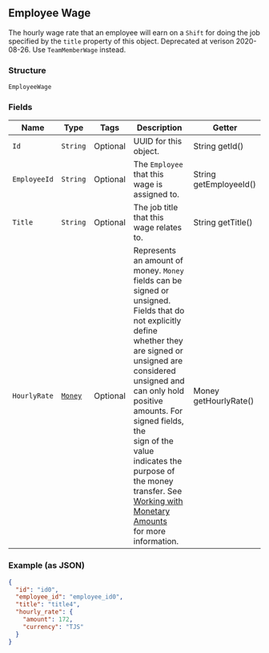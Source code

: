 ## Employee Wage

The hourly wage rate that an employee will earn on a `Shift` for doing the job
specified by the `title` property of this object. Deprecated at verison 2020-08-26. Use `TeamMemberWage` instead.

### Structure

`EmployeeWage`

### Fields

| Name | Type | Tags | Description | Getter |
|  --- | --- | --- | --- | --- |
| `Id` | `String` | Optional | UUID for this object. | String getId() |
| `EmployeeId` | `String` | Optional | The `Employee` that this wage is assigned to. | String getEmployeeId() |
| `Title` | `String` | Optional | The job title that this wage relates to. | String getTitle() |
| `HourlyRate` | [`Money`](/doc/models/money.md) | Optional | Represents an amount of money. `Money` fields can be signed or unsigned.<br>Fields that do not explicitly define whether they are signed or unsigned are<br>considered unsigned and can only hold positive amounts. For signed fields, the<br>sign of the value indicates the purpose of the money transfer. See<br>[Working with Monetary Amounts](https://developer.squareup.com/docs/build-basics/working-with-monetary-amounts)<br>for more information. | Money getHourlyRate() |

### Example (as JSON)

```json
{
  "id": "id0",
  "employee_id": "employee_id0",
  "title": "title4",
  "hourly_rate": {
    "amount": 172,
    "currency": "TJS"
  }
}
```

